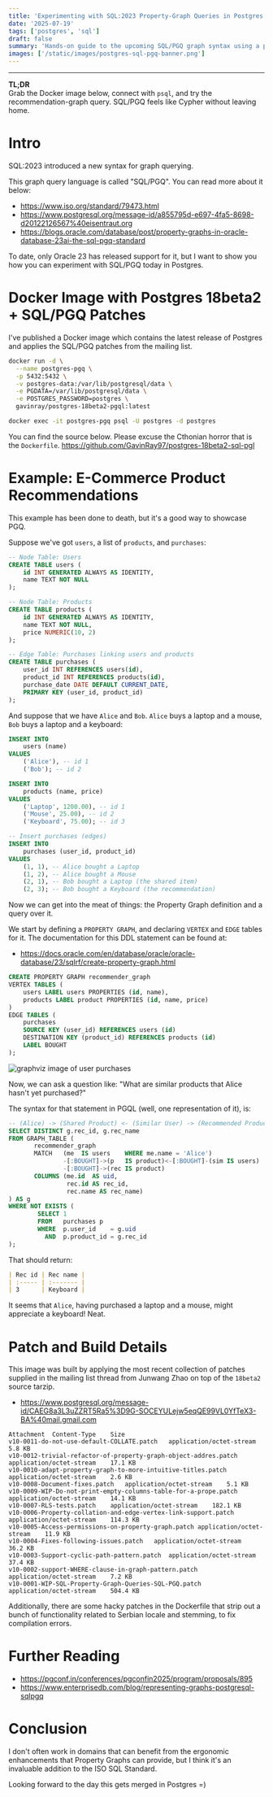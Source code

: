 ```yaml
---
title: 'Experimenting with SQL:2023 Property-Graph Queries in Postgres 18'
date: '2025-07-19'
tags: ['postgres', 'sql']
draft: false
summary: 'Hands-on guide to the upcoming SQL/PGQ graph syntax using a patched Postgres 18 beta.'
images: ['/static/images/postgres-sql-pgq-banner.png']
---
```


<TOCInline toc={props.toc} indentDepth={4} asDisclosure />

---

**TL;DR**  
Grab the Docker image below, connect with `psql`, and try the recommendation-graph query. SQL/PGQ feels like Cypher without leaving home.

# Intro

SQL:2023 introduced a new syntax for graph querying.

This graph query language is called "SQL/PGQ". You can read more about it below:

- https://www.iso.org/standard/79473.html
- https://www.postgresql.org/message-id/a855795d-e697-4fa5-8698-d20122126567%40eisentraut.org
- https://blogs.oracle.com/database/post/property-graphs-in-oracle-database-23ai-the-sql-pgq-standard

To date, only Oracle 23 has released support for it, but I want to show you how you can experiment with SQL/PGQ today in Postgres.

# Docker Image with Postgres 18beta2 + SQL/PGQ Patches

I've published a Docker image which contains the latest release of Postgres and applies the SQL/PGQ patches from the mailing list.

```sh
docker run -d \
  --name postgres-pgq \
  -p 5432:5432 \
  -v postgres-data:/var/lib/postgresql/data \
  -e PGDATA=/var/lib/postgresql/data \
  -e POSTGRES_PASSWORD=postgres \
  gavinray/postgres-18beta2-pgql:latest

docker exec -it postgres-pgq psql -U postgres -d postgres
```

You can find the source below. Please excuse the Cthonian horror that is the `Dockerfile`.
https://github.com/GavinRay97/postgres-18beta2-sql-pgl

# Example: E-Commerce Product Recommendations

This example has been done to death, but it's a good way to showcase PGQ.

Suppose we've got `users`, a list of `products`, and `purchases`:

```sql
-- Node Table: Users
CREATE TABLE users (
    id INT GENERATED ALWAYS AS IDENTITY,
    name TEXT NOT NULL
);

-- Node Table: Products
CREATE TABLE products (
    id INT GENERATED ALWAYS AS IDENTITY,
    name TEXT NOT NULL,
    price NUMERIC(10, 2)
);

-- Edge Table: Purchases linking users and products
CREATE TABLE purchases (
    user_id INT REFERENCES users(id),
    product_id INT REFERENCES products(id),
    purchase_date DATE DEFAULT CURRENT_DATE,
    PRIMARY KEY (user_id, product_id)
);
```

And suppose that we have `Alice` and `Bob`.
`Alice` buys a laptop and a mouse, `Bob` buys a laptop and a keyboard:

```sql
INSERT INTO
    users (name)
VALUES
    ('Alice'), -- id 1
    ('Bob'); -- id 2

INSERT INTO
    products (name, price)
VALUES
    ('Laptop', 1200.00), -- id 1
    ('Mouse', 25.00), -- id 2
    ('Keyboard', 75.00); -- id 3

-- Insert purchases (edges)
INSERT INTO
    purchases (user_id, product_id)
VALUES
    (1, 1), -- Alice bought a Laptop
    (1, 2), -- Alice bought a Mouse
    (2, 1), -- Bob bought a Laptop (the shared item)
    (2, 3); -- Bob bought a Keyboard (the recommendation)
```

Now we can get into the meat of things: the Property Graph definition and a query over it.

We start by defining a `PROPERTY GRAPH`, and declaring `VERTEX` and `EDGE` tables for it.
The documentation for this DDL statement can be found at:

- https://docs.oracle.com/en/database/oracle/oracle-database/23/sqlrf/create-property-graph.html

```sql
CREATE PROPERTY GRAPH recommender_graph
VERTEX TABLES (
    users LABEL users PROPERTIES (id, name),
    products LABEL product PROPERTIES (id, name, price)
)
EDGE TABLES (
    purchases
    SOURCE KEY (user_id) REFERENCES users (id)
    DESTINATION KEY (product_id) REFERENCES products (id)
    LABEL BOUGHT
);
```

![graphviz image of user purchases](/static/images/product-purchase-graph.svg)

Now, we can ask a question like: "What are similar products that Alice hasn't yet purchased?"

The syntax for that statement in PGQL (well, one representation of it), is:

```sql
-- (Alice) -> (Shared Product) <- (Similar User) -> (Recommended Product)
SELECT DISTINCT g.rec_id, g.rec_name
FROM GRAPH_TABLE (
       recommender_graph
       MATCH   (me  IS users    WHERE me.name = 'Alice')
               -[:BOUGHT]->(p   IS product)<-[:BOUGHT]-(sim IS users)
               -[:BOUGHT]->(rec IS product)
       COLUMNS (me.id  AS uid,
                rec.id AS rec_id,
                rec.name AS rec_name)
) AS g
WHERE NOT EXISTS (
        SELECT 1
        FROM   purchases p
        WHERE  p.user_id    = g.uid
          AND  p.product_id = g.rec_id
);
```

That should return:

```md
| Rec id | Rec name |
| :----- | :------- |
| 3      | Keyboard |
```

It seems that `Alice`, having purchased a laptop and a mouse, might appreciate a keyboard!
Neat.

# Patch and Build Details

This image was built by applying the most recent collection of patches supplied in the mailing list thread from Junwang Zhao on top of the `18beta2` source tarzip.

- https://www.postgresql.org/message-id/CAEG8a3L3uZZRT5Ra5%3D9G-SOCEYULejw5eqQE99VL0YfTeX3-BA%40mail.gmail.com

```
Attachment	Content-Type	Size
v10-0011-do-not-use-default-COLLATE.patch	application/octet-stream	5.8 KB
v10-0012-trivial-refactor-of-property-graph-object-addres.patch	application/octet-stream	17.1 KB
v10-0010-adapt-property-graph-to-more-intuitive-titles.patch	application/octet-stream	2.6 KB
v10-0008-Document-fixes.patch	application/octet-stream	5.1 KB
v10-0009-WIP-Do-not-print-empty-columns-table-for-a-prope.patch	application/octet-stream	14.1 KB
v10-0007-RLS-tests.patch	application/octet-stream	182.1 KB
v10-0006-Property-collation-and-edge-vertex-link-support.patch	application/octet-stream	114.3 KB
v10-0005-Access-permissions-on-property-graph.patch	application/octet-stream	11.9 KB
v10-0004-Fixes-following-issues.patch	application/octet-stream	36.2 KB
v10-0003-Support-cyclic-path-pattern.patch	application/octet-stream	37.4 KB
v10-0002-support-WHERE-clause-in-graph-pattern.patch	application/octet-stream	7.2 KB
v10-0001-WIP-SQL-Property-Graph-Queries-SQL-PGQ.patch	application/octet-stream	504.4 KB
```

Additionally, there are some hacky patches in the Dockerfile that strip out a bunch of functionality related to Serbian locale and stemming, to fix compilation errors.

# Further Reading

- https://pgconf.in/conferences/pgconfin2025/program/proposals/895
- https://www.enterprisedb.com/blog/representing-graphs-postgresql-sqlpgq

# Conclusion

I don't often work in domains that can benefit from the ergonomic enhancements that Property Graphs can provide, but I think it's an invaluable addition to the ISO SQL Standard.

Looking forward to the day this gets merged in Postgres =)
